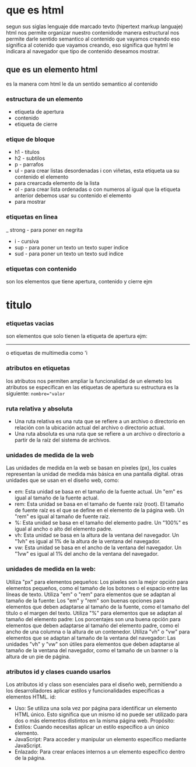 # que es html
segun sus siglas lenguaje dde marcado tevto (hipertext markup languaje) html nos permite organizar nuestro contenidode manera estructural
nos permite darle sentido semantico al contenido que vayamos creando eso significa al cotenido que vayamos creando, eso significa que hytml le indicara al navegador que tipo de contenido deseamos mostrar.
## que es un elemento html
es la manera com html le da un sentido semantico al contenido 
### estructura de un elemento
- etiqueta de apertura
- contenido
- etiqueta de cierre
### etique de bloque
- h1 - titulos
- h2 - subtilos
- p - parrafos
- ul - para crear listas desordenadas i con viñetas, esta etiqueta ua su contenido el elemento <li> para crearcada elemento de la lista
- ol - para crear lista ordenadas o con numeros al igual que la etiqueta anterior debemos usar su contenido el elemento <li> para mostrar
### etiquetas en linea
_ strong - para poner en negrita
- i - cursiva 
- sup - para poner un texto un texto super indice 
- sud - para poner un texto un texto sud indice 
### etiquetas con contenido
son los elementos que tiene apertura, contenido y cierre ejm <h1>titulo</h1>
### etiquetas vacias
son elementos que solo tienen la etiqueta de apertura ejm: <hr> o etiquetas de multimedia como '<img>ì
### atributos en etiquetas 
los atributos nos permiten ampliar la funcionalidad de un elemeto los atributos se especifican en las etiquetas de apertura su estructura es la siguiente: `nombre="valor`
### ruta relativa y absoluta
- Una ruta relativa es una ruta que se refiere a un archivo o directorio en relación con la ubicación actual del archivo o directorio actual.
- Una ruta absoluta es una ruta que se refiere a un archivo o directorio a partir de la raíz del sistema de archivos.
### unidades de medida de la web
Las unidades de medida en la web se basan en píxeles (px), los cuales representan la unidad de medida más básica en una pantalla digital.
otras unidades que se usan en el diseño web, como:
- em: Esta unidad se basa en el tamaño de la fuente actual. Un "em" es igual al tamaño de la fuente actual. 
- rem: Esta unidad se basa en el tamaño de fuente raíz (root). El tamaño de fuente raíz es el que se define en el elemento <html> de la página web. Un "rem" es igual al tamaño de fuente raíz.
- %: Esta unidad se basa en el tamaño del elemento padre. Un "100%" es igual al ancho o alto del elemento padre.
- vh: Esta unidad se basa en la altura de la ventana del navegador. Un "1vh" es igual al 1% de la altura de la ventana del navegador.
- vw: Esta unidad se basa en el ancho de la ventana del navegador. Un "1vw" es igual al 1% del ancho de la ventana del navegador.
### unidades de medida en la web:
Utiliza "px" para elementos pequeños: Los píxeles son la mejor opción para elementos pequeños, como el tamaño de los botones o el espacio entre las líneas de texto.
Utiliza "em" o "rem" para elementos que se adaptan al tamaño de la fuente: Los "em" y "rem" son buenas opciones para elementos que deben adaptarse al tamaño de la fuente, como el tamaño del título o el margen del texto.
Utiliza "%" para elementos que se adaptan al tamaño del elemento padre: Los porcentajes son una buena opción para elementos que deben adaptarse al tamaño del elemento padre, como el ancho de una columna o la altura de un contenedor.
Utiliza "vh" o "vw" para elementos que se adaptan al tamaño de la ventana del navegador: Las unidades "vh" y "vw" son útiles para elementos que deben adaptarse al tamaño de la ventana del navegador, como el tamaño de un banner o la altura de un pie de página.
### atributos id y clases cuando usarlos
Los atributos id y class son esenciales para el diseño web, permitiendo a los desarrolladores aplicar estilos y funcionalidades específicas a elementos HTML. 
id:
- Uso: Se utiliza una sola vez por página para identificar un elemento HTML único. Esto significa que un mismo id no puede ser utilizado para dos o más elementos distintos en la misma página web.
Propósito:
- Estilos: Cuando necesitas aplicar un estilo específico a un único elemento.
- JavaScript: Para acceder y manipular un elemento específico mediante JavaScript.
- Enlazado: Para crear enlaces internos a un elemento específico dentro de la página.